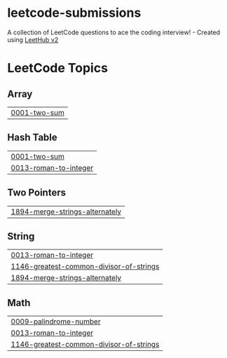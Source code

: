 # leetcode-submissions
A collection of LeetCode questions to ace the coding interview! - Created using [LeetHub v2](https://github.com/arunbhardwaj/LeetHub-2.0)

<!---LeetCode Topics Start-->
# LeetCode Topics
## Array
|  |
| ------- |
| [0001-two-sum](https://github.com/saikumar305/leetcode-submissions/tree/master/0001-two-sum) |
## Hash Table
|  |
| ------- |
| [0001-two-sum](https://github.com/saikumar305/leetcode-submissions/tree/master/0001-two-sum) |
| [0013-roman-to-integer](https://github.com/saikumar305/leetcode-submissions/tree/master/0013-roman-to-integer) |
## Two Pointers
|  |
| ------- |
| [1894-merge-strings-alternately](https://github.com/saikumar305/leetcode-submissions/tree/master/1894-merge-strings-alternately) |
## String
|  |
| ------- |
| [0013-roman-to-integer](https://github.com/saikumar305/leetcode-submissions/tree/master/0013-roman-to-integer) |
| [1146-greatest-common-divisor-of-strings](https://github.com/saikumar305/leetcode-submissions/tree/master/1146-greatest-common-divisor-of-strings) |
| [1894-merge-strings-alternately](https://github.com/saikumar305/leetcode-submissions/tree/master/1894-merge-strings-alternately) |
## Math
|  |
| ------- |
| [0009-palindrome-number](https://github.com/saikumar305/leetcode-submissions/tree/master/0009-palindrome-number) |
| [0013-roman-to-integer](https://github.com/saikumar305/leetcode-submissions/tree/master/0013-roman-to-integer) |
| [1146-greatest-common-divisor-of-strings](https://github.com/saikumar305/leetcode-submissions/tree/master/1146-greatest-common-divisor-of-strings) |
<!---LeetCode Topics End-->